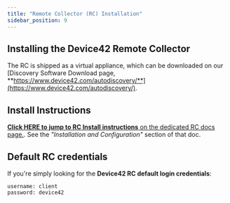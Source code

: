 ```yaml
---
title: "Remote Collector (RC) Installation"
sidebar_position: 9
---
```


## Installing the Device42 Remote Collector

The RC is shipped as a virtual appliance, which can be downloaded on our [Discovery Software Download page, **https://www.device42.com/autodiscovery/**](https://www.device42.com/autodiscovery/).

## Install Instructions

[**Click HERE to jump to RC Install instructions** on the dedicated RC docs page.](https://docs.device42.com/auto-discovery/remote-collector-rc/). See the _"Installation and Configuration"_ section of that doc.

## Default RC credentials

If you're simply looking for the **Device42 RC default login credentials**:

```
username: client
password: device42
```
